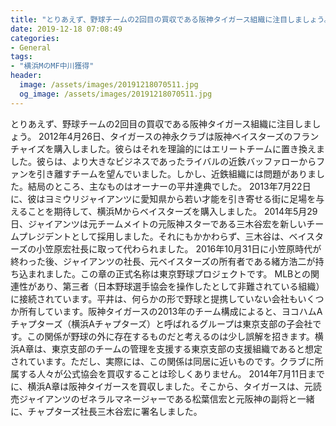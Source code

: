 ```yaml
---
title: "とりあえず、野球チームの2回目の買収である阪神タイガース組織に注目しましょう。"
date: 2019-12-18 07:08:49
categories:
- General
tags:
- "横浜MのMF中川獲得"
header:
  image: /assets/images/20191218070511.jpg
  og_image: /assets/images/20191218070511.jpg
---
```


とりあえず、野球チームの2回目の買収である阪神タイガース組織に注目しましょう。 2012年4月26日、タイガースの神永クラブは阪神ベイスターズのフランチャイズを購入しました。彼らはそれを理論的にはエリートチームに置き換えました。彼らは、より大きなビジネスであったライバルの近鉄バッファローからファンを引き離すチームを望んでいました。しかし、近鉄組織には問題がありました。結局のところ、主なものはオーナーの平井達典でした。 2013年7月22日に、彼はヨミウリジャイアンツに愛知県から若い才能を引き寄せる街に足場を与えることを期待して、横浜Mからベイスターズを購入しました。 2014年5月29日、ジャイアンツは元チームメイトの元阪神スターである三木谷宏を新しいチームプレジデントとして採用しました。それにもかかわらず、三木谷は、ベイスターズの小笠原宏社長に取って代わられました。 2016年10月31日に小笠原時代が終わった後、ジャイアンツの社長、元ベイスターズの所有者である緒方浩二が持ち込まれました。この章の正式名称は東京野球プロジェクトです。 MLBとの関連性があり、第三者（日本野球選手協会を操作したとして非難されている組織）に接続されています。平井は、何らかの形で野球と提携していない会社もいくつか所有しています。阪神タイガースの2013年のチーム構成によると、ヨコハムAチャプターズ（横浜Aチャプターズ）と呼ばれるグループは東京支部の子会社です。この関係が野球の外に存在するものだと考えるのは少し誤解を招きます。横浜A章は、東京支部のチームの管理を支援する東京支部の支援組織であると想定されています。ただし、実際には、この関係は同居に近いものです。クラブに所属する人々が公式協会を買収することは珍しくありません。 2014年7月11日までに、横浜A章は阪神タイガースを買収しました。そこから、タイガースは、元読売ジャイアンツのゼネラルマネージャーである松葉信宏と元阪神の副将と一緒に、チャプターズ社長三木谷宏に署名しました。
